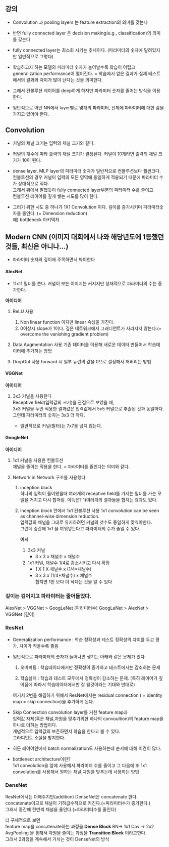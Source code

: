 ## 강의

* Convolution 과 pooling layers 는 feature extraction의 의미를 갖는다

* 반면 fully connected layer 은 decision making(e.g., classification)의 의미를 갖는다

* fully connected layer는 최소화 시키는 추세이다.  (파라미터의 숫자에 달려있지만 일반적으로 그렇다)  

* 학습하고자 하는 모델의 파라미터 숫자가 늘어날수록 학습이 어렵고 generalization performance이 떨어진다. 
  = 학습에서 얻은 결과가 실제 테스트에서의 결과와 차이가 많이 난다는 것을 의미한다.

* 그래서 컨볼루션 레이어를 deep하게 하지만 파라미터 숫자를 줄어는 방식을 이용한다.  
  
* 일반적으로 어떤 NN에서 layer별로 몇개의 파라미터, 전체에 파라미터에 대한 감을 가지고 있어야 한다.

## Convolution

* 커널의 채널 크기는 입력의 채널 크기와 같다.

* 커널의 개수에 따라 출력의 채널 크기가 결정된다.
  커널이 10개라면 출력의 채널 크기가 10이 된다.

* dense layer, MLP layer의 파라미터 숫자가 일반적으로 컨볼루션보다 훨씬크다.  
  컨볼루션의 경우 커널이 입력의 모든 영역에 동일하게 적용되기 때문에 파라미터 수가 상대적으로 적다.   
  그래서 위에서 말했듯이 fully connected layer부분의 파라미터 수를 줄이고   
  컨볼루션 레이어를 깊게 쌓는 시도를 많이 한다.  

* 그러기 위한 시도 중 하나가 1X1 Convolution 이다. 
  깊이를 증가시키며 파라미터숫자를 줄인다. (= Dimension reduction)  
  예) bottleneck 아키텍처

## Modern CNN (이미지 대회에서 나와 해당년도에 1등했던 것들, 최신은 아니나...)

* 파라미터 숫자와 깊이에 주목하면서 봐야한다

#### AlexNet

* 11x11 필터를 쓴다. 커널이 보는 이미지는 커지지만 상재적으로 파라미터의 수는 증가한다.

**아이디어**
1. ReLU 사용 
    1. Non linear function 이지만 linear 속성을 가진다.  
    2. 0이상시 slope가 1이다. 깊은 네트워크에서 그래디언트가 사라지지 않는다.(= overcome the vanishing gradient problem)
  
2. Data Augmentation 사용
    기존 데이터를 이용해 새로운 데이터 만들어서 학습데이터에 추가하는 방법

3. DropOut 사용
    forward 시 일부 뉴런의 값을 0으로 설정해서 꺼버리는 방법

#### VGGNet

**아이디어**
1. 3x3 커널을 사용한다  
    Receptive field(입력값의 크기)을 관점으로 보았을 때,  
    3x3 커널을 두번 적용한 결과값은 입력값에서 5x5 커널으로 추출된 것과 동일하다.
    그런데 파라미터의 숫자는 3x3 더 작다.
    
    * 일반적으로 커널(필터)는 7x7을 넘지 않는다.
 
#### GoogleNet

**아이디어**
1. 1x1 커널을 사용한 컨볼루션  
  채널을 줄이는 작용을 한다. = 파라미터를 줄인다는 의미와 같다.  
  
2. Network in Network 구조를 사용했다  
   1. inception block  
      하나의 입력이 들어왔을때 여러개의 receptive field를 가지는 필터를 가는 모델을 거치고 다시 합쳐짐. 
      이득은?
      1)여러개의 결과들을 합치는 효과도 있다.

   2. inception block 안에서 1x1 컨볼루션 사용
      1x1 convolution can be seen as channel-wise dimension reduction.  
      입력값의 채널을 그대로 유지하려면 커널의 갯수도 동일하게 맞춰야한다.  
      그런데 중간에 1x1 을 끼워넣는다고 파라미터의 수가 줄일 수 있다.  
      
      **예시**  
        1. 3x3 커널   
           * 3 x 3 x 채널수 x 채널수   
        2. 1x1 커널, 채널수 1/4로 감소시키고 다시 확장
            * 1 X 1 X 채널수 x (1/4\*채널수)    
            * 3 x 3 x (1/4\*채널수) x 채널수   
            합치면 1번 보다 더 작다는 것을 알 수 있다
            
### 깊이는 깊어지고 파라미터는 줄어들었다.
AlexNet > VGGNet > GoogLeNet (파라미터수)
GoogLeNet > AlexNet > VGGNet (깊이)

        
### ResNet
   
* Generalization performance : 학습 정확성과 테스트 정확성의 차이를 두고 평가. 차이가 작을수록 좋음  

* 일반적으로 파라미터의 숫자가 늘어나면 생기는 아래와 같은 문제가 있다.

  1) 오버피팅 : 학습데이터에서만 정확성이 증가하고 테스트에서는 감소하는 문제

  2) 학습실패 : 학습과 테스트 모두에서 정확성이 감소하는 문제. (특히 레이어가 깊어짐에 따라서 학습데이터에서만 잘 될것이라는 기대와 반대로)

  여기서 2번을 해결하기 위해서 ResNet에서는 residual connection ( = identity map = skip connection)을 추가하게 된다.
      
* Skip Connection
  convolution layer를 거친 feature map과  
  입력값 자체(혹은 채널,차원을 맞추기위한 하나의 convoultion)의 feature map을 하나로 더하는 방법이다.  
  개념적으로 입력값의 보존하면서 학습을 한다고 볼 수 있다.   
  그라디언트 소실을 방지한다.   

* 히든 레이어안에서 batch normalization도 사용하는데 순서에 대해 이견이 많다.  

* bottlenect architecture이란?  
  1x1 convolution을 앞에 사용해서 파라미터 수를 줄이고
  그 다음에 또 1x1 convolution를 사용해서 원하는 채널,차원을 맞추는데 사용하는 방법

### DensNet
ResNet에서는 더해주지만(addition) DenseNet은 concatenate 한다.  
concatenate이므로 채널이 기하급수적으로 커진다.(=파라미터수가 증가한다.)  
그래서 중간에 한번씩 채널을 줄인다.(=파라미터수를 줄인다)  

더 구체적으로 보면  
feature map을 concatenate하는 과정을 **Dense Block**
BN-> 1x1 Cov -> 2x2 AvgPooling 을 통해서 차원을 줄이는 과정을 **Transition Block** 이라고한다.  
그래서 2과정을 계속해서 거치는 것이 DenseNet의 방식  

